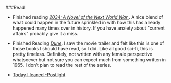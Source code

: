 ###Read

- Finished reading [*2034: A Novel of the Next World War*
](https://www.goodreads.com/en/book/show/54211065-2034). A nice blend of what could happen in the future sprinkled in with how this has already happened many times over in history. If you have anxiety about "current affairs" probably give it a miss.

- Finished Reading [*Dune*](https://www.goodreads.com/book/show/44767458-dune). I saw the movie trailer and felt like this is one of those books I should have read, so I did. Like all good sci-fi, this is pretty timeless. Definitely, not written with any female perspective whatsoever but not sure you can expect much from something written in 1965. I don't plan to read the rest of the series. 

- [Today I leaned -Postlight ](https://postlight.com/insights/best-of-today-i-learned-in-2021-so-far?utm_source=Postlight+Newsletter&utm_campaign=6e6fab17ea-POSTLIGHT_NEWSLETTER_5_5_2021_16_53_COPY_01&utm_medium=email&utm_term=0_e2a2d77b7f-6e6fab17ea-177179785)